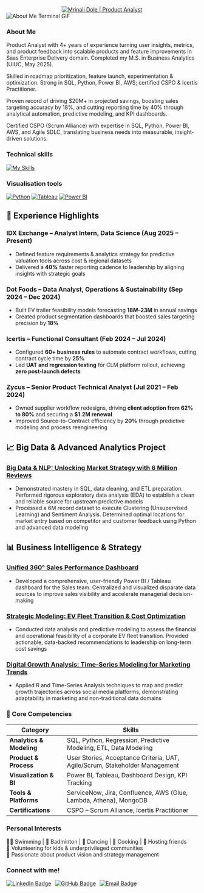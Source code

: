 <!--
<div style="font-family: 'Montserrat', 'Poppins', 'Helvetica Neue', sans-serif;">
    Hey there, I'm Mrinali Dole!
    Happy to see you here exploring my README code
    Feel free to inspire!
    
    But may I please ask you to follow me in return? Just a click!
    You may also want to connect with me on LinkedIn :))
-->

<div align="center">
<a href="https://git.io/typing-svg">
      <img src="https://readme-typing-svg.herokuapp.com?font=Dancing+Script&weight=700&size=34&duration=4000&pause=1000&color=D9BED1&center=true&vCenter=true&width=650&lines=Mrinali+Dole;Transforming+Insight+into+Impactful+Products" alt="Mrinali Dole | Product Analyst">
</a>
</div>

<!--
    Your own Terminal GIF can be created here -> https://www.terminalgif.com
-->

<div>
    <img src="./assets/about_mrinali.gif" alt="About Me Terminal GIF"/>
</div>

<!--
     My mission, because I'm a superhero!
-->

### About Me

Product Analyst with 4+ years of experience turning user insights, metrics, and product feedback into scalable products and feature improvements in Saas Enterprise Delivery domain. Completed my M.S. in Business Analytics (UIUC, May 2025).

Skilled in roadmap prioritization, feature launch, experimentation & optimization. Strong in SQL, Python, Power BI, AWS; certified CSPO & Icertis Practitioner.

Proven record of driving $20M+ in projected savings, boosting sales targeting accuracy by 18%, and cutting reporting time by 40% through analytical automation, predictive modeling, and KPI dashboards.

Certified CSPO (Scrum Alliance) with expertise in SQL, Python, Power BI, AWS, and Agile SDLC, translating business needs into measurable, insight-driven solutions.


<!--
     This is the list of my skills and tools I am studying!
-->

### Technical skills
[![My Skills](https://skillicons.dev/icons?i=py,r,mysql,postgres,aws)](https://skillicons.dev)

### Visualisation tools 
[![Python](https://img.shields.io/badge/Python-3776AB?style=for-the-badge&logo=python&logoColor=white)](https://python.org)
[![Tableau](https://img.shields.io/badge/Tableau-E97627?style=for-the-badge&logo=tableau&logoColor=white)](https://www.tableau.com/)
[![Power BI](https://img.shields.io/badge/Power%20BI-F2C811?style=for-the-badge&logo=powerbi&logoColor=black)](https://powerbi.microsoft.com/)

</div>

<!--
     Work Experience
-->

## 💼 Experience Highlights  

### **IDX Exchange – Analyst Intern, Data Science (Aug 2025 – Present)**  
- Defined feature requirements & analytics strategy for predictive valuation tools across cost & regional datasets
- Delivered a **40%** faster reporting cadence to leadership by aligning insights with strategic goals

### **Dot Foods – Data Analyst, Operations & Sustainability (Sep 2024 – Dec 2024)**  
- Built EV trailer feasibility models forecasting **$18M–$23M** in annual savings
- Created product segmentation dashboards that boosted sales targeting precision by **18%**
  
### **Icertis – Functional Consultant (Feb 2024 – Jul 2024)**  
- Configured **60+ business rules** to automate contract workflows, cutting contract cycle time by **25%**  
- Led **UAT and regression testing** for CLM platform rollout, achieving **zero post-launch defects**  

### **Zycus – Senior Product Technical Analyst (Jul 2021 – Feb 2024)**  
- Owned supplier workflow redesigns, driving **client adoption from 62% to 80%** and securing a **$1.2M renewal**  
- Improved Source-to-Contract efficiency by **20%** through predictive modeling and process reengineering

<!--
     Projects showcase
-->

## 📈 Big Data & Advanced Analytics Project

### **[Big Data & NLP: Unlocking Market Strategy with 6 Million Reviews](https://github.com/MrinaliDole/Yelp-Data-Analysis)**  
- Demonstrated mastery in SQL, data cleaning, and ETL preparation. Performed rigorous exploratory data analysis (EDA) to establish a clean and reliable source for upstream predictive models  
- Processed a 6M record dataset to execute Clustering (Unsupervised Learning) and Sentiment Analysis. Determined optimal locations for market entry based on competitor and customer feedback using Python and advanced data modeling

## 📊 Business Intelligence & Strategy

### **[Unified 360° Sales Performance Dashboard](https://github.com/MrinaliDole/Dot-Foods-360-Sales-Dashboard)**  
- Developed a comprehensive, user-friendly Power BI / Tableau dashboard for the Sales team. Centralized and visualized disparate data sources to improve sales visibility and accelerate managerial decision-making

### **[Strategic Modeling: EV Fleet Transition & Cost Optimization](https://github.com/MrinaliDole/Dot-Foods-EV-Transition-Delivery-Analytics)**  
- Conducted data analysis and predictive modeling to assess the financial and operational feasibility of a corporate EV fleet transition. Provided actionable, data-backed recommendations to leadership on long-term cost savings

### **[Digital Growth Analysis: Time-Series Modeling for Marketing Trends](https://github.com/MrinaliDole/Sabrina-Carpenter-Digital-Growth-Analysis-)**  
- Applied R and Time-Series Analysis techniques to map and predict growth trajectories across social media platforms, demonstrating adaptability in marketing and non-traditional data domains

### 🧠 Core Competencies  

| Category | Skills |
|-----------|--------|
| **Analytics & Modeling** | SQL, Python, Regression, Predictive Modeling, ETL, Data Modeling |
| **Product & Process** | User Stories, Acceptance Criteria, UAT, Agile/Scrum, Stakeholder Management |
| **Visualization & BI** | Power BI, Tableau, Dashboard Design, KPI Tracking |
| **Tools & Platforms** | ServiceNow, Jira, Confluence, AWS (Glue, Lambda, Athena), MongoDB |
| **Certifications** | CSPO – Scrum Alliance, Icertis Practitioner |

<!--
     Personal interests and hobbies
-->

### Personal Interests
🏊‍♀️ Swimming | 🏸 Badminton | 💃 Dancing | 🍳 Cooking | 🎉 Hosting friends  
🤝 Volunteering for kids & underprivileged communities  
🌱 Passionate about product vision and strategy management  

<!--
     Fast links to my socials!
-->

### Connect with me!
<div align="left" style="display: flex; justify-content: left; gap: 10px; margin-top: 15px;">
    <a href="https://www.linkedin.com/in/mmdole/" target="_blank">
        <img src="https://img.shields.io/badge/LinkedIn-0A66C2?style=for-the-badge&logo=linkedin&logoColor=white" alt="LinkedIn Badge"/>
    </a>
    <a href="https://github.com/mrinalidole" target="_blank">
        <img src="https://img.shields.io/badge/GitHub-100000?style=for-the-badge&logo=github&logoColor=white" alt="GitHub Badge"/>
    </a>
    <a href="mailto:mmdole2@illinois.idu">
        <img src="https://img.shields.io/badge/Email-D14836?style=for-the-badge&logo=gmail&logoColor=white" alt="Email Badge"/>
    </a>
</div>


<!--
     Oh, hello there, recruiters!
-->
</div>


